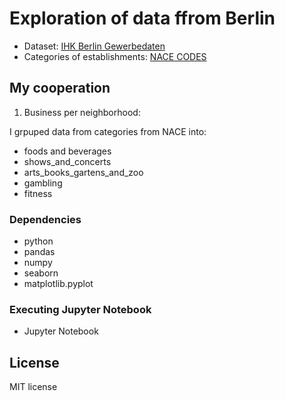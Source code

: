 # Exploration of data ffrom Berlin

* Dataset: [IHK Berlin Gewerbedaten](https://github.com/IHKBerlin/IHKBerlin_Gewerbedaten)
* Categories of establishments: [NACE CODES](https://ec.europa.eu/competition/mergers/cases/index/nace_all.html)

## My cooperation
1. Business per neighborhood:

  I grpuped data from categories from NACE into:
  - foods and beverages
  - shows_and_concerts
  - arts_books_gartens_and_zoo
  - gambling
  - fitness


### Dependencies

* python
* pandas
* numpy
* seaborn
* matplotlib.pyplot


### Executing Jupyter Notebook

* Jupyter Notebook

## License

MIT license
